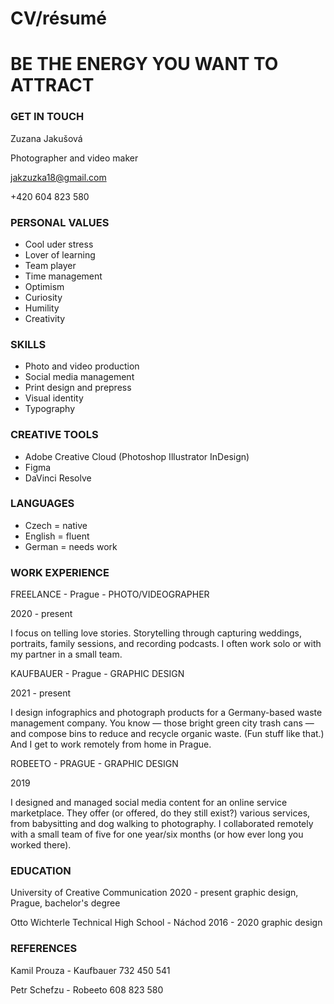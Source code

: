 # CV/résumé

# BE THE ENERGY YOU WANT TO ATTRACT

### GET IN TOUCH 
Zuzana Jakušová

Photographer and video maker

jakzuzka18@gmail.com

+420 604 823 580



### PERSONAL VALUES
- Cool uder stress 
- Lover of learning
- Team player
- Time management
- Optimism
- Curiosity
- Humility
- Creativity



### SKILLS
- Photo and video production
- Social media management
- Print design and prepress
- Visual identity
- Typography

### CREATIVE TOOLS 
- Adobe Creative Cloud (Photoshop Illustrator
InDesign)
- Figma
- DaVinci Resolve



### LANGUAGES
- Czech = native
- English = fluent
- German = needs work




### WORK EXPERIENCE
FREELANCE - Prague - PHOTO/VIDEOGRAPHER

2020 - present

I focus on telling love stories. Storytelling through capturing weddings, portraits, family sessions, and recording podcasts. I often work solo or with my partner in a small team.



KAUFBAUER - Prague - GRAPHIC DESIGN

2021 - present

I design infographics and photograph products for a Germany-based waste management company. You know — those bright green city trash cans — and compose bins to reduce and recycle organic waste. (Fun stuff like that.) And I get to work remotely from home in Prague.



ROBEETO - PRAGUE - GRAPHIC DESIGN

2019

I designed and managed social media content for an online service marketplace. They offer (or offered, do they still exist?) various services, from babysitting and dog walking to photography. I collaborated remotely with a small team of five for one year/six months (or how ever long you worked there).




### EDUCATION
University of Creative Communication
2020 - present
graphic design, Prague, bachelor's degree

Otto Wichterle Technical High School - Náchod
2016 - 2020
graphic design




### REFERENCES
Kamil Prouza - Kaufbauer 
732 450 541

Petr Schefzu - Robeeto 
608 823 580
